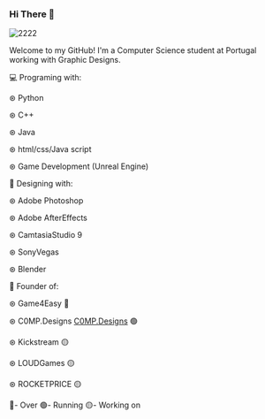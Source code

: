 ### Hi There 👋

![2222](https://user-images.githubusercontent.com/82287232/153542883-f61e2f9f-eae1-4f8c-a8ea-e5022a2e7aef.png)

Welcome to my GitHub! I'm a Computer Science student at Portugal working with Graphic Designs.

💻 Programing with:

  ⊛ Python

  ⊛ C++
  
  ⊛ Java
  
  ⊛ html/css/Java script
  
  ⊛ Game Development (Unreal Engine)
  
  🎨 Designing with:

  ⊛ Adobe Photoshop
  
  ⊛ Adobe AfterEffects
  
  ⊛ CamtasiaStudio 9
  
  ⊛ SonyVegas
  
  ⊛ Blender
  
  🤵 Founder of:
  
  ⊛ Game4Easy 🔴
  
  ⊛ C0MP.Designs [C0MP.Designs](https://pages.github.com/) 🟢
  
  ⊛ Kickstream 🟡
  
  ⊛ LOUDGames 🟡
  
  ⊛ ROCKETPRICE 🟡
  
  🔴- Over
  🟢- Running
  🟡- Working on
  
